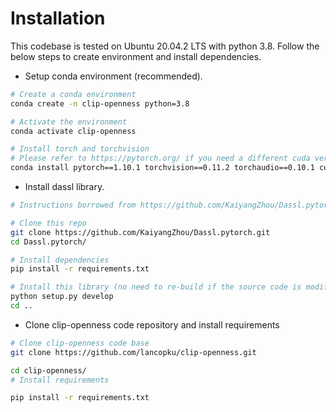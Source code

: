 # Installation

This codebase is tested on Ubuntu 20.04.2 LTS with python 3.8. Follow the below steps to create environment and install dependencies.

* Setup conda environment (recommended).
```bash
# Create a conda environment
conda create -n clip-openness python=3.8

# Activate the environment
conda activate clip-openness

# Install torch and torchvision
# Please refer to https://pytorch.org/ if you need a different cuda version
conda install pytorch==1.10.1 torchvision==0.11.2 torchaudio==0.10.1 cudatoolkit=11.3 -c pytorch
```

* Install dassl library.
```bash
# Instructions borrowed from https://github.com/KaiyangZhou/Dassl.pytorch#installation

# Clone this repo
git clone https://github.com/KaiyangZhou/Dassl.pytorch.git
cd Dassl.pytorch/

# Install dependencies
pip install -r requirements.txt

# Install this library (no need to re-build if the source code is modified)
python setup.py develop
cd ..
```

* Clone clip-openness code repository and install requirements
```bash
# Clone clip-openness code base
git clone https://github.com/lancopku/clip-openness.git

cd clip-openness/
# Install requirements

pip install -r requirements.txt
```